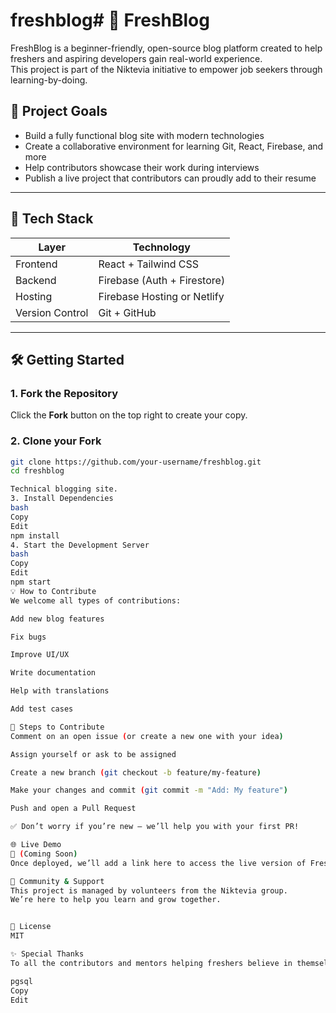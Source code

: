 # freshblog# 📝 FreshBlog

FreshBlog is a beginner-friendly, open-source blog platform created to help freshers and aspiring developers gain real-world experience.  
This project is part of the Niktevia initiative to empower job seekers through learning-by-doing.

## 🌟 Project Goals

- Build a fully functional blog site with modern technologies
- Create a collaborative environment for learning Git, React, Firebase, and more
- Help contributors showcase their work during interviews
- Publish a live project that contributors can proudly add to their resume

---

## 🚀 Tech Stack

| Layer     | Technology          |
|-----------|---------------------|
| Frontend  | React + Tailwind CSS|
| Backend   | Firebase (Auth + Firestore) |
| Hosting   | Firebase Hosting or Netlify |
| Version Control | Git + GitHub |

---

## 🛠️ Getting Started

### 1. Fork the Repository

Click the **Fork** button on the top right to create your copy.

### 2. Clone your Fork

```bash
git clone https://github.com/your-username/freshblog.git
cd freshblog

Technical blogging site.
3. Install Dependencies
bash
Copy
Edit
npm install
4. Start the Development Server
bash
Copy
Edit
npm start
💡 How to Contribute
We welcome all types of contributions:

Add new blog features

Fix bugs

Improve UI/UX

Write documentation

Help with translations

Add test cases

🔖 Steps to Contribute
Comment on an open issue (or create a new one with your idea)

Assign yourself or ask to be assigned

Create a new branch (git checkout -b feature/my-feature)

Make your changes and commit (git commit -m "Add: My feature")

Push and open a Pull Request

✅ Don’t worry if you’re new — we’ll help you with your first PR!

🌐 Live Demo
🔗 (Coming Soon)
Once deployed, we’ll add a link here to access the live version of FreshBlog.

🙌 Community & Support
This project is managed by volunteers from the Niktevia group.
We’re here to help you learn and grow together.


📝 License
MIT

✨ Special Thanks
To all the contributors and mentors helping freshers believe in themselves again. ❤️

pgsql
Copy
Edit


